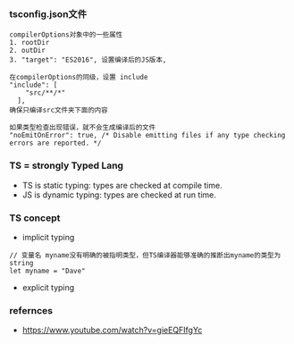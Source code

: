 ### tsconfig.json文件
```
compilerOptions对象中的一些属性
1. rootDir 
2. outDir
3. "target": "ES2016", 设置编译后的JS版本,

在compilerOptions的同级，设置 include
"include": [
    "src/**/*"
  ],
确保只编译src文件夹下面的内容

如果类型检查出现错误，就不会生成编译后的文件
"noEmitOnError": true, /* Disable emitting files if any type checking errors are reported. */
```

### TS = strongly Typed Lang
- TS is static typing: types are checked at compile time.
- JS is dynamic typing: types are checked at run time.

### TS concept
- implicit typing
```TS
// 变量名 myname没有明确的被指明类型，但TS编译器能够准确的推断出myname的类型为string
let myname = "Dave"

```
- explicit typing
### refernces
- https://www.youtube.com/watch?v=gieEQFIfgYc